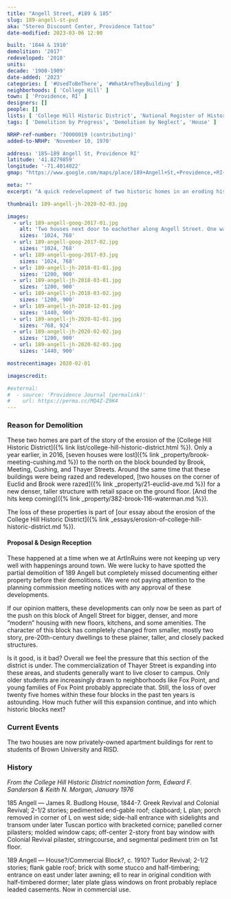 ```yaml
---
title: "Angell Street, #189 & 185"
slug: 189-angell-st-pvd
aka: "Stereo Discount Center, Providence Tattoo"
date-modified: 2023-03-06 12:00

built: '1844 & 1910'
demolition: '2017'
redeveloped: '2018'
units:
decade: '1900-1909'
date-added: '2023'
categories: [ '#UsedToBeThere', '#WhatAreTheyBuilding' ]
neighborhoods: [ 'College Hill' ]
town: [ 'Providence, RI' ]
designers: []
people: []
lists: [ 'College Hill Historic District', 'National Register of Historic Places' ]
tags: [ 'Demolition by Progress', 'Demolition by Neglect', 'House' ]

NRHP-ref-number: '70000019 (contributing)'
added-to-NRHP: 'November 10, 1970'

address: '185–189 Angell St, Providence RI'
latitude: '41.8279859'
longitude: '-71.4014022'
gmap: "https://www.google.com/maps/place/189+Angell+St,+Providence,+RI+02906/@41.8279859,-71.4014022,17z/data=!4m6!3m5!1s0x89e44524a65591d3:0xc13b68f90a92e5bd!8m2!3d41.827982!4d-71.4000504!16s%2Fg%2F11bw3yrmdv?entry=ttu&g_ep=EgoyMDI0MDkwOC4wIKXMDSoASAFQAw%3D%3D"

meta: ""
excerpt: "A quick redevelopment of two historic homes in an eroding historic district under pressure to provide “modern” student housing"

thumbnail: 189-angell-jh-2020-02-03.jpg

images:
  - url: 189-angell-goog-2017-01.jpg
    alt: 'Two houses next door to eachother along Angell Street. One was a small, brick building which was used as commercial space while the other was a mid-19th-century building used as apartments. The smaller one was heavily modified while the other was demolished.'
    sizes: '1024, 768'
  - url: 189-angell-goog-2017-02.jpg
    sizes: '1024, 768'
  - url: 189-angell-goog-2017-03.jpg
    sizes: '1024, 768'
  - url: 189-angell-jh-2018-01-01.jpg
    sizes: '1200, 900'
  - url: 189-angell-jh-2018-03-01.jpg
    sizes: '1200, 900'
  - url: 189-angell-jh-2018-03-02.jpg
    sizes: '1200, 900'
  - url: 189-angell-jh-2018-12-01.jpg
    sizes: '1440, 900'
  - url: 189-angell-jh-2020-02-01.jpg
    sizes: '768, 924'
  - url: 189-angell-jh-2020-02-02.jpg
    sizes: '1200, 900'
  - url: 189-angell-jh-2020-02-03.jpg
    sizes: '1440, 900'

mostrecentimage: 2020-02-01

imagescredit:

#external:
#  - source: 'Providence Journal (permalink)'
#    url: https://perma.cc/MQ4Z-Z9K4
---
```


### Reason for Demolition

These two homes are part of the story of the erosion of the [College Hill Historic District]({% link list/college-hill-historic-district.html %}). Only a year earlier, in 2016, [seven houses were lost]({% link _property/brook-meeting-cushing.md %}) to the north on the block bounded by Brook, Meeting, Cushing, and Thayer Streets. Around the same time that these buildings were being razed and redeveloped, [two houses on the corner of Euclid and Brook were razed]({% link _property/21-euclid-ave.md %}) for a new denser, taller structure with retail space on the ground floor. [And the hits keep coming]({% link _property/382-brook-116-waterman.md %}).

The loss of these properties is part of [our essay about the erosion of the College Hill Historic District]({% link _essays/erosion-of-college-hill-historic-district.md %}).

#### Proposal & Design Reception

These happened at a time when we at ArtInRuins were not keeping up very well with happenings around town. We were lucky to have spotted the partial demolition of 189 Angell but completely missed documenting either property before their demolitions. We were not paying attention to the planning commission meeting notices with any approval of these developments.

If our opinion matters, these developments can only now be seen as part of the push on this block of Angell Street for bigger, denser, and more “modern” housing with new floors, kitchens, and some amenities. The character of this block has completely changed from smaller, mostly two story, pre-20th-century dwellings to these plainer, taller, and closely packed structures.

Is it good, is it bad? Overall we feel the pressure that this section of the district is under. The commercialization of Thayer Street is expanding into these areas, and students generally want to live closer to campus. Only older students are increasingly drawn to neighborhoods like Fox Point, and young families of Fox Point probably appreciate that. Still, the loss of over twenty five homes within these four blocks in the past ten years is astounding. How much futher will this expansion continue, and into which historic blocks next?


### Current Events

The two houses are now privately-owned apartment buildings for rent to students of Brown University and <span class="abbr">RISD</span>.


### History

_From the College Hill Historic District nomination form, Edward F. Sanderson & Keith N. Morgan, January 1976_

185 Angell — James R. Budlong House, 1844-7. Greek Revival and Colonial Revival; 2-1/2 stories; pedimented end-gable roof; clapboard; L plan; porch removed in corner of L on west side; side-hall entrance with sidelights and transom under later Tuscan portico with bracketed cornice; panelled corner pilasters; molded window caps; off-center 2-story front bay window with Colonial Revival pilaster, stringcourse, and segmental pediment trim on 1st floor.

189 Angell — House?/Commercial Block?, c. 1910? Tudor Revival; 2-1/2 stories; flank gable roof; brick with some stucco and half-timbering; entrance on east under later awning; ell to rear in original condition with half-timbered dormer; later plate glass windows on front probably replace leaded casements. Now in commercial use.
